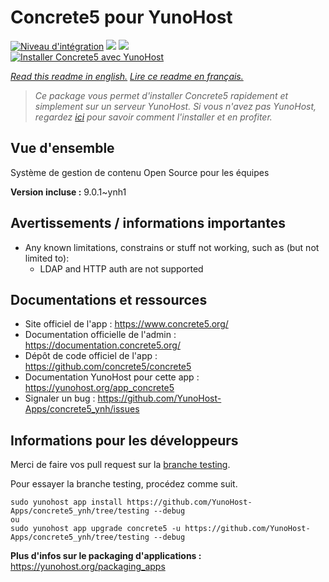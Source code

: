 # Concrete5 pour YunoHost

[![Niveau d'intégration](https://dash.yunohost.org/integration/concrete5.svg)](https://dash.yunohost.org/appci/app/concrete5) ![](https://ci-apps.yunohost.org/ci/badges/concrete5.status.svg) ![](https://ci-apps.yunohost.org/ci/badges/concrete5.maintain.svg)  
[![Installer Concrete5 avec YunoHost](https://install-app.yunohost.org/install-with-yunohost.svg)](https://install-app.yunohost.org/?app=concrete5)

*[Read this readme in english.](./README.md)*
*[Lire ce readme en français.](./README_fr.md)*

> *Ce package vous permet d'installer Concrete5 rapidement et simplement sur un serveur YunoHost.
Si vous n'avez pas YunoHost, regardez [ici](https://yunohost.org/#/install) pour savoir comment l'installer et en profiter.*

## Vue d'ensemble

Système de gestion de contenu Open Source pour les équipes

**Version incluse :** 9.0.1~ynh1



## Avertissements / informations importantes

* Any known limitations, constrains or stuff not working, such as (but not limited to):
    * LDAP and HTTP auth are not supported

## Documentations et ressources

* Site officiel de l'app : https://www.concrete5.org/
* Documentation officielle de l'admin : https://documentation.concrete5.org/
* Dépôt de code officiel de l'app : https://github.com/concrete5/concrete5
* Documentation YunoHost pour cette app : https://yunohost.org/app_concrete5
* Signaler un bug : https://github.com/YunoHost-Apps/concrete5_ynh/issues

## Informations pour les développeurs

Merci de faire vos pull request sur la [branche testing](https://github.com/YunoHost-Apps/concrete5_ynh/tree/testing).

Pour essayer la branche testing, procédez comme suit.
```
sudo yunohost app install https://github.com/YunoHost-Apps/concrete5_ynh/tree/testing --debug
ou
sudo yunohost app upgrade concrete5 -u https://github.com/YunoHost-Apps/concrete5_ynh/tree/testing --debug
```

**Plus d'infos sur le packaging d'applications :** https://yunohost.org/packaging_apps
